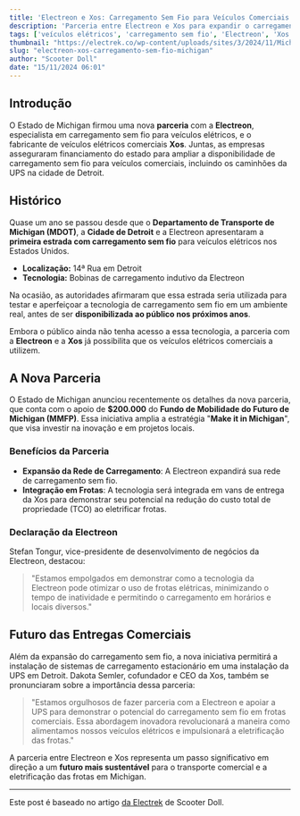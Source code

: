 ```yaml
---
title: 'Electreon e Xos: Carregamento Sem Fio para Veículos Comerciais em Michigan'
description: 'Parceria entre Electreon e Xos para expandir o carregamento sem fio de veículos elétricos comerciais em Michigan.'
tags: ['veículos elétricos', 'carregamento sem fio', 'Electreon', 'Xos', 'UPS', 'inovação']
thumbnail: "https://electrek.co/wp-content/uploads/sites/3/2024/11/Michigan-wireless-EV-charging-UPS.jpg?quality=82&strip=all&w=1400"
slug: "electreon-xos-carregamento-sem-fio-michigan"
author: "Scooter Doll"
date: "15/11/2024 06:01"
---
```


## Introdução

O Estado de Michigan firmou uma nova **parceria** com a **Electreon**, especialista em carregamento sem fio para veículos elétricos, e o fabricante de veículos elétricos comerciais **Xos**. Juntas, as empresas asseguraram financiamento do estado para ampliar a disponibilidade de carregamento sem fio para veículos comerciais, incluindo os caminhões da UPS na cidade de Detroit.

## Histórico

Quase um ano se passou desde que o **Departamento de Transporte de Michigan (MDOT)**, a **Cidade de Detroit** e a Electreon apresentaram a 
**primeira estrada com carregamento sem fio** para veículos elétricos nos Estados Unidos.

- **Localização:** 14ª Rua em Detroit  
- **Tecnologia:** Bobinas de carregamento indutivo da Electreon  

Na ocasião, as autoridades afirmaram que essa estrada seria utilizada para testar e aperfeiçoar a tecnologia de carregamento sem fio em um ambiente real, antes de ser **disponibilizada ao público nos próximos anos**.

Embora o público ainda não tenha acesso a essa tecnologia, a parceria com a **Electreon** e a **Xos** já possibilita que os veículos elétricos comerciais a utilizem.

## A Nova Parceria

O Estado de Michigan anunciou recentemente os detalhes da nova parceria, que conta com o apoio de **$200.000** do **Fundo de Mobilidade do Futuro de Michigan (MMFP)**. Essa iniciativa amplia a estratégia "**Make it in Michigan**", que visa investir na inovação e em projetos locais.

### Benefícios da Parceria
- **Expansão da Rede de Carregamento**: A Electreon expandirá sua rede de carregamento sem fio.
- **Integração em Frotas**: A tecnologia será integrada em vans de entrega da Xos para demonstrar seu potencial na redução do custo total de propriedade (TCO) ao eletrificar frotas.

### Declaração da Electreon
Stefan Tongur, vice-presidente de desenvolvimento de negócios da Electreon, destacou:
> "Estamos empolgados em demonstrar como a tecnologia da Electreon pode otimizar o uso de frotas elétricas, minimizando o tempo de inatividade e permitindo o carregamento em horários e locais diversos."

## Futuro das Entregas Comerciais
Além da expansão do carregamento sem fio, a nova iniciativa permitirá a instalação de sistemas de carregamento estacionário em uma instalação da UPS em Detroit. Dakota Semler, cofundador e CEO da Xos, também se pronunciaram sobre a importância dessa parceria:
> "Estamos orgulhosos de fazer parceria com a Electreon e apoiar a UPS para demonstrar o potencial do carregamento sem fio em frotas comerciais. Essa abordagem inovadora revolucionará a maneira como alimentamos nossos veículos elétricos e impulsionará a eletrificação das frotas."

A parceria entre Electreon e Xos representa um passo significativo em direção a um ****futuro mais sustentável**** para o transporte comercial e a eletrificação das frotas em Michigan.

---

Este post é baseado no artigo [da Electrek](https://electrek.co/2024/11/14/electreon-xos-wireless-charging-commercial-ev-deliveries-ups-michigan/) de Scooter Doll.
